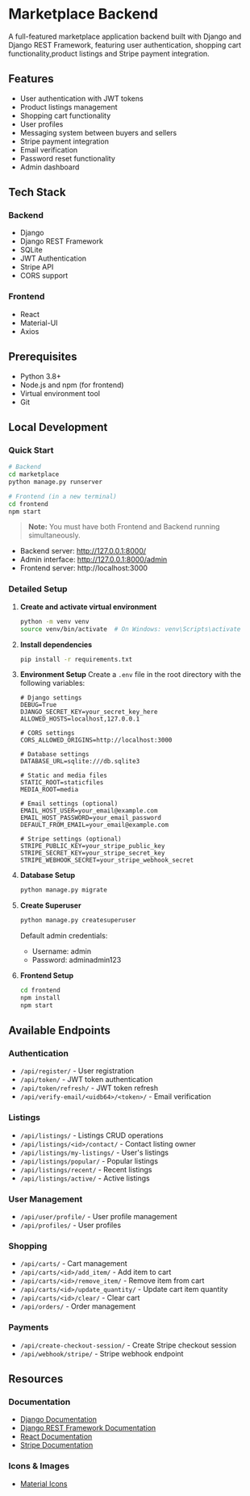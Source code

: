 # Marketplace Backend

A full-featured marketplace application backend built with Django and Django REST Framework, featuring user authentication, shopping cart functionality,product listings and Stripe payment integration.

## Features

- User authentication with JWT tokens
- Product listings management
- Shopping cart functionality
- User profiles
- Messaging system between buyers and sellers
- Stripe payment integration
- Email verification
- Password reset functionality
- Admin dashboard

## Tech Stack

### Backend
- Django
- Django REST Framework
- SQLite
- JWT Authentication
- Stripe API
- CORS support

### Frontend
- React
- Material-UI
- Axios

## Prerequisites

- Python 3.8+
- Node.js and npm (for frontend)
- Virtual environment tool
- Git

## Local Development

### Quick Start

```bash
# Backend
cd marketplace
python manage.py runserver

# Frontend (in a new terminal)
cd frontend
npm start
```

> **Note:** You must have both Frontend and Backend running simultaneously.

- Backend server: http://127.0.0.1:8000/
- Admin interface: http://127.0.0.1:8000/admin
- Frontend server: http://localhost:3000

### Detailed Setup

1. **Create and activate virtual environment**
   ```bash
   python -m venv venv
   source venv/bin/activate  # On Windows: venv\Scripts\activate
   ```

2. **Install dependencies**
   ```bash
   pip install -r requirements.txt
   ```

3. **Environment Setup**
   Create a `.env` file in the root directory with the following variables:
   ```env
   # Django settings
   DEBUG=True
   DJANGO_SECRET_KEY=your_secret_key_here
   ALLOWED_HOSTS=localhost,127.0.0.1

   # CORS settings
   CORS_ALLOWED_ORIGINS=http://localhost:3000

   # Database settings
   DATABASE_URL=sqlite:///db.sqlite3

   # Static and media files
   STATIC_ROOT=staticfiles
   MEDIA_ROOT=media

   # Email settings (optional)
   EMAIL_HOST_USER=your_email@example.com
   EMAIL_HOST_PASSWORD=your_email_password
   DEFAULT_FROM_EMAIL=your_email@example.com

   # Stripe settings (optional)
   STRIPE_PUBLIC_KEY=your_stripe_public_key
   STRIPE_SECRET_KEY=your_stripe_secret_key
   STRIPE_WEBHOOK_SECRET=your_stripe_webhook_secret
   ```

4. **Database Setup**
   ```bash
   python manage.py migrate
   ```

5. **Create Superuser**
   ```bash
   python manage.py createsuperuser
   ```
   Default admin credentials:
   - Username: admin
   - Password: adminadmin123

6. **Frontend Setup**
   ```bash
   cd frontend
   npm install
   npm start
   ```

## Available Endpoints

### Authentication
- `/api/register/` - User registration
- `/api/token/` - JWT token authentication
- `/api/token/refresh/` - JWT token refresh
- `/api/verify-email/<uidb64>/<token>/` - Email verification

### Listings
- `/api/listings/` - Listings CRUD operations
- `/api/listings/<id>/contact/` - Contact listing owner
- `/api/listings/my-listings/` - User's listings
- `/api/listings/popular/` - Popular listings
- `/api/listings/recent/` - Recent listings
- `/api/listings/active/` - Active listings

### User Management
- `/api/user/profile/` - User profile management
- `/api/profiles/` - User profiles

### Shopping
- `/api/carts/` - Cart management
- `/api/carts/<id>/add_item/` - Add item to cart
- `/api/carts/<id>/remove_item/` - Remove item from cart
- `/api/carts/<id>/update_quantity/` - Update cart item quantity
- `/api/carts/<id>/clear/` - Clear cart
- `/api/orders/` - Order management

### Payments
- `/api/create-checkout-session/` - Create Stripe checkout session
- `/api/webhook/stripe/` - Stripe webhook endpoint

## Resources

### Documentation
- [Django Documentation](https://docs.djangoproject.com/)
- [Django REST Framework Documentation](https://www.django-rest-framework.org/)
- [React Documentation](https://reactjs.org/docs/getting-started.html)
- [Stripe Documentation](https://stripe.com/docs)

### Icons & Images
- [Material Icons](https://fonts.google.com/icons)
